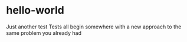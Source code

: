 # hello-world
Just another test
Tests all begin somewhere with a new approach to the same problem you already had

